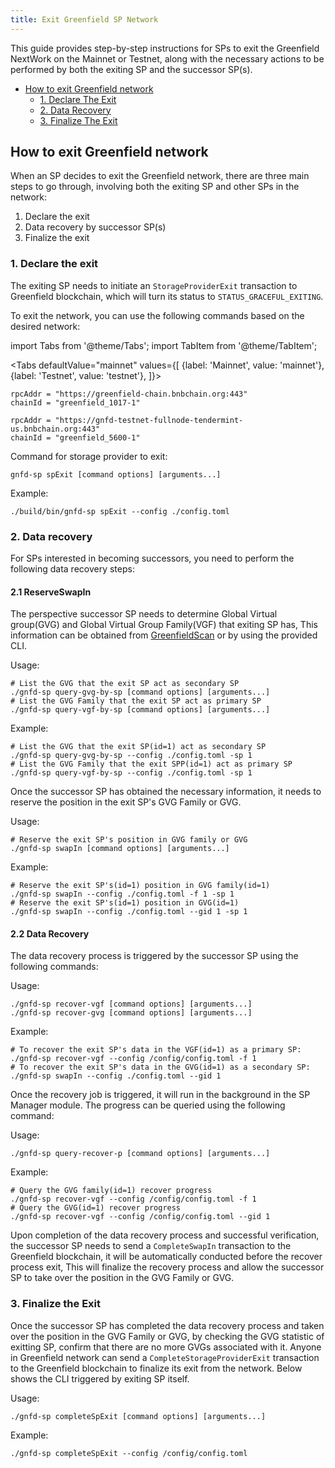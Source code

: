```yaml
---
title: Exit Greenfield SP Network
---
```


This guide provides step-by-step instructions for SPs to exit the Greenfield NextWork on the Mainnet or Testnet, along with 
the necessary actions to be performed by both the exiting SP and the successor SP(s).

- [How to exit Greenfield network](#how-to-exit-greenfield-network)
  - [1. Declare The Exit](#1-declare-the-exit)
  - [2. Data Recovery](#2-data-recovery)
  - [3. Finalize The Exit](#3-finalize-the-exit)

## How to exit Greenfield network
When an SP decides to exit the Greenfield network, there are three main steps to go through, involving both the exiting SP and other SPs in the network:

1. Declare the exit
2. Data recovery by successor SP(s)
3. Finalize the exit

### 1. Declare the exit 

The exiting SP needs to initiate an `StorageProviderExit` transaction to Greenfield blockchain, which will turn its status to `STATUS_GRACEFUL_EXITING`.

To exit the network, you can use the following commands based on the desired network:

import Tabs from '@theme/Tabs';
import TabItem from '@theme/TabItem';

<Tabs
defaultValue="mainnet"
values={[
{label: 'Mainnet', value: 'mainnet'},
{label: 'Testnet', value: 'testnet'},
]}>
  <TabItem value="mainnet">

    rpcAddr = "https://greenfield-chain.bnbchain.org:443"
    chainId = "greenfield_1017-1"

  </TabItem>
  <TabItem value="testnet">

    rpcAddr = "https://gnfd-testnet-fullnode-tendermint-us.bnbchain.org:443"
    chainId = "greenfield_5600-1"
  </TabItem>
</Tabs>

Command for storage provider to exit:
```shell
gnfd-sp spExit [command options] [arguments...]
```
Example:
```shell
./build/bin/gnfd-sp spExit --config ./config.toml
```

### 2. Data recovery

For SPs interested in becoming successors, you need to perform the following data recovery steps:

#### 2.1 ReserveSwapIn

The perspective successor SP needs to determine Global Virtual group(GVG) and Global Virtual Group Family(VGF) that exiting SP has, 
This information can be obtained from [GreenfieldScan](https://greenfieldscan-mainnet.fe.nodereal.cc/account/0x2901fddef924f077ec6811a4a6a1cb0f13858e8f?tab=gvg) or by using the provided CLI.

Usage:
```shell
# List the GVG that the exit SP act as secondary SP
./gnfd-sp query-gvg-by-sp [command options] [arguments...]
# List the GVG Family that the exit SP act as primary SP
./gnfd-sp query-vgf-by-sp [command options] [arguments...]
```
Example:
```shell
# List the GVG that the exit SP(id=1) act as secondary SP
./gnfd-sp query-gvg-by-sp --config ./config.toml -sp 1
# List the GVG Family that the exit SPP(id=1) act as primary SP
./gnfd-sp query-vgf-by-sp --config ./config.toml -sp 1
```

Once the successor SP has obtained the necessary information, it needs to reserve the position in the exit SP's GVG Family or GVG.

Usage:
```shell
# Reserve the exit SP's position in GVG family or GVG
./gnfd-sp swapIn [command options] [arguments...]
```

Example:
```shell
# Reserve the exit SP's(id=1) position in GVG family(id=1)
./gnfd-sp swapIn --config ./config.toml -f 1 -sp 1
# Reserve the exit SP's(id=1) position in GVG(id=1)
./gnfd-sp swapIn --config ./config.toml --gid 1 -sp 1
```

#### 2.2 Data Recovery

The data recovery process is triggered by the successor SP using the following commands:

Usage:
```shell
./gnfd-sp recover-vgf [command options] [arguments...]
./gnfd-sp recover-gvg [command options] [arguments...]
```
Example:
```shell
# To recover the exit SP's data in the VGF(id=1) as a primary SP:
./gnfd-sp recover-vgf --config /config/config.toml -f 1
# To recover the exit SP's data in the GVG(id=1) as a secondary SP:
./gnfd-sp swapIn --config ./config.toml --gid 1
```
Once the recovery job is triggered, it will run in the background in the SP Manager module. The progress can be queried using the following command:

Usage:
```shell
./gnfd-sp query-recover-p [command options] [arguments...]
```
Example:
```shell
# Query the GVG family(id=1) recover progress 
./gnfd-sp recover-vgf --config /config/config.toml -f 1
# Query the GVG(id=1) recover progress
./gnfd-sp recover-vgf --config /config/config.toml --gid 1
```
Upon completion of the data recovery process and successful verification, the successor SP needs to send a `CompleteSwapIn` 
transaction to the Greenfield blockchain, it will be automatically conducted before the recover process exit, 
This will finalize the recovery process and allow the successor SP to take over the position in the GVG Family or GVG.

### 3. Finalize the Exit
Once the successor SP has completed the data recovery process and taken over the position in the GVG Family or GVG, by checking the 
GVG statistic of exitting SP, confirm that there are no more GVGs associated with it. Anyone in Greenfield network can 
send a `CompleteStorageProviderExit` transaction to the Greenfield blockchain to finalize its exit from the network.
Below shows the CLI triggered by exiting SP itself.

Usage:
```shell
./gnfd-sp completeSpExit [command options] [arguments...]
```

Example:
```shell
./gnfd-sp completeSpExit --config /config/config.toml
```

